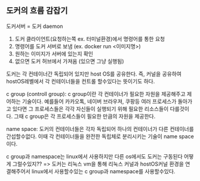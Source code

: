 ## 도커의 흐름 감잡기
도커서버 = 도커 daemon

1. 도커 클라이언트(요청하는쪽 ex. 터미널환경)에서 명령어를 통한 요청
2. 명령어를 도커 서버로 보냄 (ex. docker run <이미지명>)
3. 원하는 이미지가 서버에 있는지 확인
4. 없으면 도커 허브에서 가져옴 (있으면 그냥 실행됨)


도커는 각 컨테이너간 독립되어 있지만 host OS를 공유한다. 즉, 커널을 공유하여 hostOS레벨에서 각 컨테이너들을 컨트롤 할수있다는 뜻이기도 하다. 

c group (controll group): c group이란 각 컨테이너가 필요한 자원을 제공해주고 제어하는 기술이다. 예를들어 카카오톡, 네이버 브라우져, 쿠팡등 여러 프로세스가 돌아가고 있다면 그 프로세스들은 각각 자신들이 실행되기 위해 필요한 리소스들이 다를것이다. 그때 c group은 각 프로세스들이 필요한 만큼의 자원을 제공한다.

name space: 도커의 컨테이너들은 각자 독립되어 하나의 컨테이너가 다른 컨테이너를 간섭할수없다. 이때 각 컨테이너들을 완전한 독립체로 분리시키는 기술이 name space이다.


c group과 namespace는 linux에서 사용하지만 다른 os에서도 도커는 구동된다 어떻게 그럴수있지??
 => 도커는 리눅스 vm을 통해 리눅스 커널과 hostOS커널 환경을 연결해주어서 linux에서 사용할수있는 c group과 namespace를 사용할수있다. 